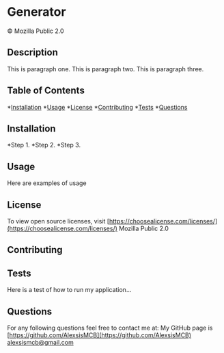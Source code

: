 # Generator
  &copy; Mozilla Public 2.0

  ## Description
  This is paragraph one.  This is paragraph two.  This is paragraph three.

  ## Table of Contents
  *[Installation](#Installation)
  *[Usage](#Usage)
  *[License](#License)
  *[Contributing](#Contributing)
  *[Tests](#Tests)
  *[Questions](#Questions)
    
  ## Installation
  *Step 1. *Step 2. *Step 3.

  ## Usage
  Here are examples of usage

  ## License
  To view open source licenses, visit [https://choosealicense.com/licenses/](https://choosealicense.com/licenses/)
  Mozilla Public 2.0

  ## Contributing
        
  ## Tests
  Here is a test of how to run my application...

  ## Questions
  For any following questions feel free to contact me at:
  My GitHub page is [https://github.com/AlexsisMCB](https://github.com/AlexsisMCB)
  [alexsismcb@gmail.com](alexsismcb@gmail.com)
  
